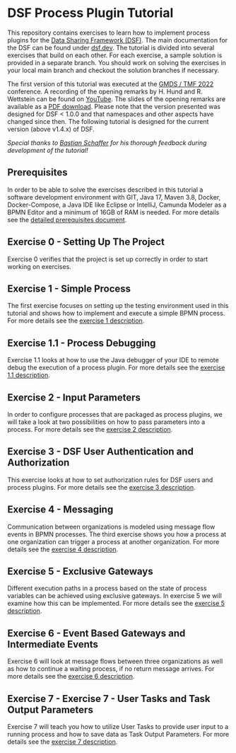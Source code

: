 # DSF Process Plugin Tutorial
This repository contains exercises to learn how to implement process plugins for the [Data Sharing Framework (DSF)](https://github.com/datasharingframework/dsf). The main documentation for the DSF can be found under [dsf.dev](https://dsf.dev). The tutorial is divided into several exercises that build on each other. For each exercise, a sample solution is provided in a separate branch. You should work on solving the exercises in your local main branch and checkout the solution branches if necessary.

The first version of this tutorial was executed at the [GMDS / TMF 2022](https://gmds-tmf-2022.de) conference. A recording of the opening remarks by H. Hund and R. Wettstein can be found on [YouTube](https://youtu.be/2AUPwQQQsPY). The slides of the opening remarks are available as a [PDF download](exercises/figures/2022-08-21_GMDS_2022_DSF_Process_Tutorial.pdf). Please note that the version presented was designed for DSF < 1.0.0 and that namespaces and other aspects have changed since then. The following tutorial is designed for the current version (above v1.4.x) of DSF.

*Special thanks to [Bastian Schaffer](https://github.com/bastianschaffer) for his thorough feedback during development of the tutorial!*

## Prerequisites
In order to be able to solve the exercises described in this tutorial a software development environment with GIT, Java 17, Maven 3.8, Docker, Docker-Compose, a Java IDE like Eclipse or IntelliJ, Camunda Modeler as a BPMN Editor and a minimum of 16GB of RAM is needed. For more details see the [detailed prerequisites document](exercises/prerequisites.md).

## Exercise 0 - Setting Up The Project
Exercise 0 verifies that the project is set up correctly in order to start working on exercises. 

## Exercise 1 - Simple Process
The first exercise focuses on setting up the testing environment used in this tutorial and shows how to implement and execute a simple BPMN process. For more details see the [exercise 1 description](exercises/exercise-1.md).

## Exercise 1.1 - Process Debugging
Exercise 1.1 looks at how to use the Java debugger of your IDE to remote debug the execution of a process plugin. For more details see the [exercise 1.1 description](exercises/exercise-1-1.md).

## Exercise 2 - Input Parameters
In order to configure processes that are packaged as process plugins, we will take a look at two possibilities on how to pass parameters into a process. For more details see the [exercise 2 description](exercises/exercise-2.md).

## Exercise 3 - DSF User Authentication and Authorization
This exercise looks at how to set authorization rules for DSF users and process plugins. For more details see the [exercise 3 description](exercises/exercise-3.md).

## Exercise 4 - Messaging
Communication between organizations is modeled using message flow events in BPMN processes. The third exercise shows you how a process at one organization can trigger a process at another organization. For more details see the [exercise 4 description](exercises/exercise-5.md).

## Exercise 5 - Exclusive Gateways
Different execution paths in a process based on the state of process variables can be achieved using exclusive gateways. In exercise 5 we will examine how this can be implemented. For more details see the [exercise 5 description](exercises/exercise-6.md).

## Exercise 6 - Event Based Gateways and Intermediate Events
Exercise 6 will look at message flows between three organizations as well as how to continue a waiting process, if no return message arrives. For more details see the [exercise 6 description](exercises/exercise-6.md).

## Exercise 7 - Exercise 7 - User Tasks and Task Output Parameters
Exercise 7 will teach you how to utilize User Tasks to provide user input to a running process and how to save data as Task Output Parameters. For more details see the [exercise 7 description](exercises/exercise-7.md).